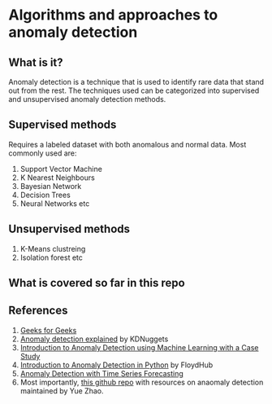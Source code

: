 # Algorithms and approaches to anomaly detection
## What is it?
Anomaly detection is a technique that is used to identify rare data that stand out from the rest.
The techniques used can be categorized into  supervised and unsupervised anomaly detection methods.

## Supervised methods
Requires a labeled dataset with both anomalous and normal data.
Most commonly used are:
1. Support Vector Machine
2. K Nearest Neighbours
3. Bayesian Network
4. Decision Trees
3. Neural Networks etc
## Unsupervised methods
1. K-Means clustreing
2. Isolation forest etc

## What is covered so far in this repo


## References
1. [Geeks for Geeks](https://www.geeksforgeeks.org/machine-learning-for-anomaly-detection/)
2. [Anomaly detection explained](https://www.kdnuggets.com/2019/10/anomaly-detection-explained.html) by KDNuggets
3. [Introduction to Anomaly Detection using Machine Learning with a Case Study](https://zindi.africa/blog/introduction-to-anomaly-detection-using-machine-learning-with-a-case-study)
4. [Introduction to Anomaly Detection in Python](https://blog.floydhub.com/introduction-to-anomaly-detection-in-python/) by FloydHub
5. [Anomaly Detection with Time Series Forecasting](https://towardsdatascience.com/anomaly-detection-with-time-series-forecasting-c34c6d04b24a)
6. Most importantly, [this github repo](https://github.com/yzhao062/anomaly-detection-resources) with resources on anaomaly detection maintained by Yue Zhao.

